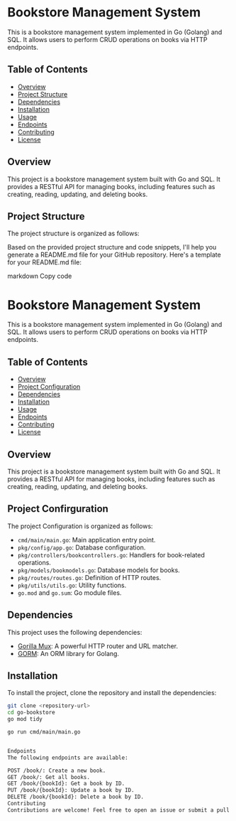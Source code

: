 # Bookstore Management System

This is a bookstore management system implemented in Go (Golang) and SQL. It allows users to perform CRUD operations on books via HTTP endpoints.

## Table of Contents
- [Overview](#overview)
- [Project Structure](#project-structure)
- [Dependencies](#dependencies)
- [Installation](#installation)
- [Usage](#usage)
- [Endpoints](#endpoints)
- [Contributing](#contributing)
- [License](#license)

## Overview

This project is a bookstore management system built with Go and SQL. It provides a RESTful API for managing books, including features such as creating, reading, updating, and deleting books.

## Project Structure

The project structure is organized as follows:

Based on the provided project structure and code snippets, I'll help you generate a README.md file for your GitHub repository. Here's a template for your README.md file:

markdown
Copy code
# Bookstore Management System

This is a bookstore management system implemented in Go (Golang) and SQL. It allows users to perform CRUD operations on books via HTTP endpoints.

## Table of Contents
- [Overview](#overview)
- [Project Configuration](#project-configuration)
- [Dependencies](#dependencies)
- [Installation](#installation)
- [Usage](#usage)
- [Endpoints](#endpoints)
- [Contributing](#contributing)
- [License](#license)

## Overview

This project is a bookstore management system built with Go and SQL. It provides a RESTful API for managing books, including features such as creating, reading, updating, and deleting books.

## Project Confirguration

The project Configuration is organized as follows:

- `cmd/main/main.go`: Main application entry point.
- `pkg/config/app.go`: Database configuration.
- `pkg/controllers/bookcontrollers.go`: Handlers for book-related operations.
- `pkg/models/bookmodels.go`: Database models for books.
- `pkg/routes/routes.go`: Definition of HTTP routes.
- `pkg/utils/utils.go`: Utility functions.
- `go.mod` and `go.sum`: Go module files.

## Dependencies

This project uses the following dependencies:

- [Gorilla Mux](https://github.com/gorilla/mux): A powerful HTTP router and URL matcher.
- [GORM](https://gorm.io/): An ORM library for Golang.

## Installation

To install the project, clone the repository and install the dependencies:

```bash
git clone <repository-url>
cd go-bookstore
go mod tidy

go run cmd/main/main.go


Endpoints
The following endpoints are available:

POST /book/: Create a new book.
GET /book/: Get all books.
GET /book/{bookId}: Get a book by ID.
PUT /book/{bookId}: Update a book by ID.
DELETE /book/{bookId}: Delete a book by ID.
Contributing
Contributions are welcome! Feel free to open an issue or submit a pull request.

